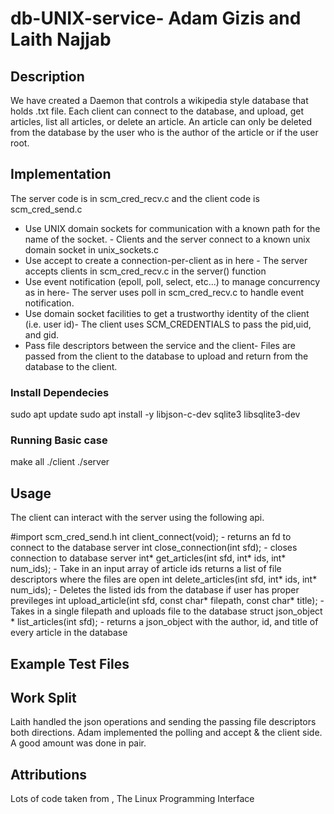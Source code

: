 # db-UNIX-service- Adam Gizis and Laith Najjab

## Description
We have created a Daemon that controls a wikipedia style database that holds .txt file. Each client can connect to the database, and upload, get articles, list all articles, or delete an article. An article can only be deleted from the database by the user who is the author of the article or if the user root.

## Implementation
The server code is in scm_cred_recv.c and the client code is scm_cred_send.c

- Use UNIX domain sockets for communication with a known path for the name of the socket. - Clients and the server connect to a known unix domain socket in unix_sockets.c
- Use accept to create a connection-per-client as in here - The server accepts clients in scm_cred_recv.c in the server() function
- Use event notification (epoll, poll, select, etc...) to manage concurrency as in here- The server uses poll in scm_cred_recv.c to handle event notification.
- Use domain socket facilities to get a trustworthy identity of the client (i.e. user id)- The client uses SCM_CREDENTIALS to pass the pid,uid, and gid. 
- Pass file descriptors between the service and the client- Files are passed from the client to the database to upload and return from the database to the client.


### Install Dependecies
sudo apt update
sudo apt install -y libjson-c-dev sqlite3 libsqlite3-dev

### Running Basic case
make all
./client
./server

## Usage
The client can interact with the server using the following api. 

#import scm_cred_send.h
int client_connect(void); - returns an fd to connect to the database server
int close_connection(int sfd); - closes connection to database server
int* get_articles(int sfd, int* ids, int* num_ids); - Take in an input array of article ids returns a list of file descriptors where the files are open
int delete_articles(int sfd, int* ids, int* num_ids); - Deletes the listed ids from the database if user has proper previleges
int upload_article(int sfd, const char* filepath, const char* title); - Takes in a single filepath and uploads file to the database
struct json_object * list_articles(int sfd); - returns a json_object with the author, id, and title of every article in the database

## Example Test Files



## Work Split
Laith handled the json operations and sending the passing file descriptors both directions. Adam implemented the polling and accept & the client side. A good amount was done in pair.

## Attributions 

Lots of code taken from , The Linux Programming Interface
